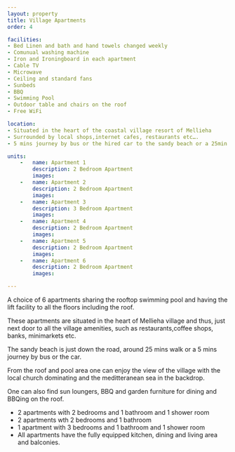 ```yaml
---
layout: property
title: Village Apartments
order: 4

facilities:
- Bed Linen and bath and hand towels changed weekly
- Comunual washing machine
- Iron and Ironingboard in each apartment
- Cable TV
- Microwave
- Ceiling and standard fans
- Sunbeds 
- BBQ
- Swimming Pool
- Outdoor table and chairs on the roof
- Free WiFi

location:
- Situated in the heart of the coastal village resort of Mellieha
- Surrounded by local shops,internet cafes, restaurants etc….
- 5 mins journey by bus or the hired car to the sandy beach or a 25min walk.

units:
    -   name: Apartment 1
        description: 2 Bedroom Apartment
        images:
    -   name: Apartment 2
        description: 2 Bedroom Apartment
        images:
    -   name: Apartment 3
        description: 3 Bedroom Apartment
        images:
    -   name: Apartment 4
        description: 2 Bedroom Apartment
        images:
    -   name: Apartment 5
        description: 2 Bedroom Apartment
        images:
    -   name: Apartment 6
        description: 2 Bedroom Apartment
        images:

---
```


A choice of 6 apartments sharing the rooftop swimming pool and having the lift facility to all the floors including the roof.

These apartments are situated in the heart of Mellieha village and thus, just next door to all the village amenities, such as restaurants,coffee shops, banks, minimarkets etc.

The sandy beach is just down the road, around 25 mins walk or a 5 mins journey by bus or the car.

From the roof and pool area one can enjoy the view of the village with the local church dominating and the meditteranean sea in the backdrop.

One can also find sun loungers, BBQ and garden furniture for dining and BBQing on the roof. 

- 2 apartments with 2 bedrooms and 1 bathroom and 1 shower room
- 2 apartments wth 2 bedrooms and 1 bathroom  
- 1 apartment with 3 bedrooms and 1 bathroom and 1 shower room
- All apartments have the fully equipped kitchen, dining and living area and balconies.
